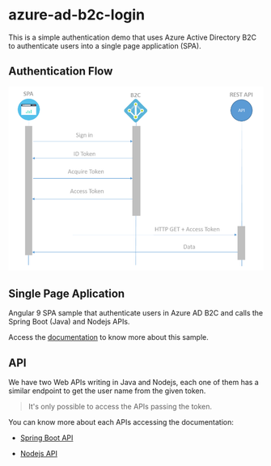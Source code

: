 # azure-ad-b2c-login


This is a simple authentication demo that uses Azure Active Directory B2C to authenticate users into a single page application (SPA).


## Authentication Flow

<img src="./.github/assets/authentication-flow.png" alt="Authentication Flow" />

## Single Page Aplication

Angular 9 SPA sample that authenticate users in Azure AD B2C and calls the Spring Boot (Java) and Nodejs APIs.

Access the [documentation](./frontend/angular9/README.md) to know more about this sample.

## API

We have two Web APIs writing in Java and Nodejs, each one of them has a similar endpoint to get the user name from the given token.

> It's only possible to access the APIs passing the token.

You can know more about each APIs accessing the documentation:

- [Spring Boot API](./backend/java-spring-boot/README.md)

- [Nodejs API](./backend/nodejs-express/README.md)
